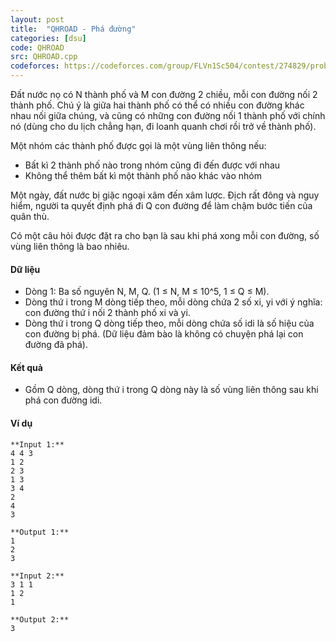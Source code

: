 ```yaml
---
layout: post
title:  "QHROAD - Phá đường"
categories: [dsu]
code: QHROAD
src: QHROAD.cpp
codeforces: https://codeforces.com/group/FLVn1Sc504/contest/274829/problem/Z
---
```




  


Đất nước nọ có N thành phố và M con đường 2 chiều, mỗi con đường nối 2 thành phố. Chú ý là giữa hai thành phố có thể có nhiều con đường khác nhau nối giữa chúng, và cũng có những con đường nối 1 thành phố với chính nó (dùng cho du lịch chẳng hạn, đi loanh quanh chơi rồi trở về thành phố).

Một nhóm các thành phố được gọi là một vùng liên thông nếu:

*   Bất kì 2 thành phố nào trong nhóm cũng đi đến được với nhau
*   Không thể thêm bất kì một thành phố nào khác vào nhóm

Một ngày, đất nước bị giặc ngoại xâm đến xâm lược. Địch rất đông và nguy hiểm, người ta quyết định phá đi Q con đường để làm chậm bước tiến của quân thù.

Có một câu hỏi được đặt ra cho bạn là sau khi phá xong mỗi con đường, số vùng liên thông là bao nhiêu.

#### Dữ liệu

*   Dòng 1: Ba số nguyên N, M, Q. (1 ≤ N, M ≤ 10^5, 1 ≤ Q ≤ M).
*   Dòng thứ i trong M dòng tiếp theo, mỗi dòng chứa 2 số xi, yi với ý nghĩa: con đường thứ i nối 2 thành phố xi và yi.
*   Dòng thứ i trong Q dòng tiếp theo, mỗi dòng chứa số idi là số hiệu của con đường bị phá. (Dữ liệu đảm bào là không có chuyện phá lại con đường đã phá).

#### Kết quả

*   Gồm Q dòng, dòng thứ i trong Q dòng này là số vùng liên thông sau khi phá con đường idi.

#### Ví dụ

```
**Input 1:**
4 4 3  
1 2  
2 3  
1 3  
3 4  
2  
4  
3

**Output 1:**
1  
2  
3

**Input 2:**
3 1 1  
1 2  
1 
```

```
**Output 2:**
3
```

<!--more-->

